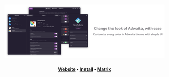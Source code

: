 <div align="center">
<a href="https://github.com/GradienceTeam/Gradience">
  <h1>
    <img src="https://github.com/GradienceTeam/Design/blob/main/Covers/cover.png"/>
  </h1>
</a>
<h4>
  <p>
    <a href="https://gradienceteam.github.io/">Website</a> •
    <a href="https://github.com/GradienceTeam/Gradience/tree/main#building-and-installing">Install</a> •
    <a href="https://matrix.to/#/#Gradience:matrix.org">Matrix</a>
  </p>
  </h4>
</div>
